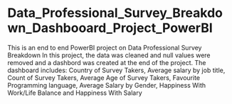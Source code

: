 # Data_Professional_Survey_Breakdown_Dashbooard_Project_PowerBI
This is an end to end PowerBI project on Data Professional Survey Breakdown
In this project, the data was cleaned and null values were removed and a dashbord was created at the end of the project.
The dashboard includes:  Country of Survey Takers, Average salary by job title, Count of Survey Takers, Average Age of Survey Takers, Favourite Programming language, Average Salary by Gender, Happiness With Work/Life Balance and Happiness With Salary
